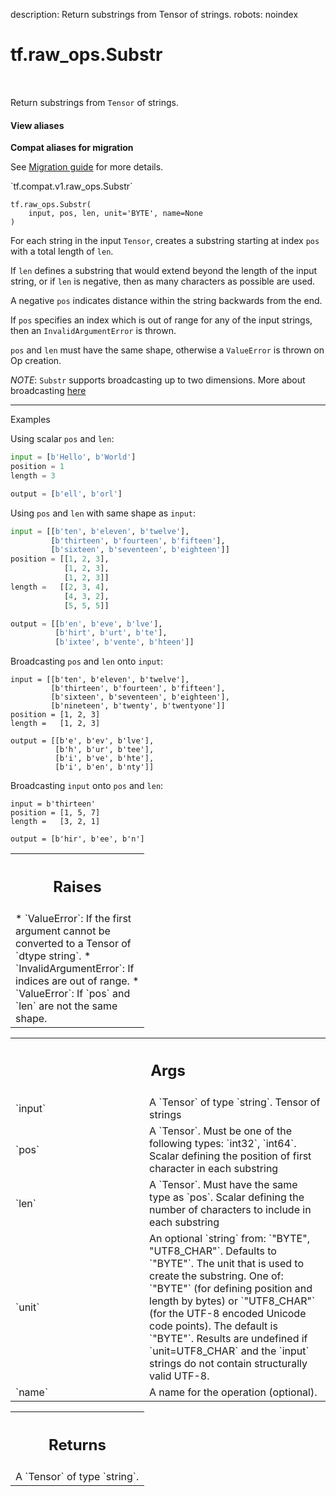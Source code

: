 description: Return substrings from Tensor of strings.
robots: noindex

# tf.raw_ops.Substr

<!-- Insert buttons and diff -->

<table class="tfo-notebook-buttons tfo-api nocontent" align="left">

</table>



Return substrings from `Tensor` of strings.


<section class="expandable">
  <h4 class="showalways">View aliases</h4>
  <p>
<b>Compat aliases for migration</b>
<p>See
<a href="https://www.tensorflow.org/guide/migrate">Migration guide</a> for
more details.</p>
<p>`tf.compat.v1.raw_ops.Substr`</p>
</p>
</section>

<pre class="devsite-click-to-copy prettyprint lang-py tfo-signature-link">
<code>tf.raw_ops.Substr(
    input, pos, len, unit=&#x27;BYTE&#x27;, name=None
)
</code></pre>



<!-- Placeholder for "Used in" -->

For each string in the input `Tensor`, creates a substring starting at index
`pos` with a total length of `len`.

If `len` defines a substring that would extend beyond the length of the input
string, or if `len` is negative, then as many characters as possible are used.

A negative `pos` indicates distance within the string backwards from the end.

If `pos` specifies an index which is out of range for any of the input strings,
then an `InvalidArgumentError` is thrown.

`pos` and `len` must have the same shape, otherwise a `ValueError` is thrown on
Op creation.

*NOTE*: `Substr` supports broadcasting up to two dimensions. More about
broadcasting
[here](http://docs.scipy.org/doc/numpy/user/basics.broadcasting.html)

---

Examples

Using scalar `pos` and `len`:

```python
input = [b'Hello', b'World']
position = 1
length = 3

output = [b'ell', b'orl']
```

Using `pos` and `len` with same shape as `input`:

```python
input = [[b'ten', b'eleven', b'twelve'],
         [b'thirteen', b'fourteen', b'fifteen'],
         [b'sixteen', b'seventeen', b'eighteen']]
position = [[1, 2, 3],
            [1, 2, 3],
            [1, 2, 3]]
length =   [[2, 3, 4],
            [4, 3, 2],
            [5, 5, 5]]

output = [[b'en', b'eve', b'lve'],
          [b'hirt', b'urt', b'te'],
          [b'ixtee', b'vente', b'hteen']]
```

Broadcasting `pos` and `len` onto `input`:

```
input = [[b'ten', b'eleven', b'twelve'],
         [b'thirteen', b'fourteen', b'fifteen'],
         [b'sixteen', b'seventeen', b'eighteen'],
         [b'nineteen', b'twenty', b'twentyone']]
position = [1, 2, 3]
length =   [1, 2, 3]

output = [[b'e', b'ev', b'lve'],
          [b'h', b'ur', b'tee'],
          [b'i', b've', b'hte'],
          [b'i', b'en', b'nty']]
```

Broadcasting `input` onto `pos` and `len`:

```
input = b'thirteen'
position = [1, 5, 7]
length =   [3, 2, 1]

output = [b'hir', b'ee', b'n']
```

<!-- Tabular view -->
 <table class="responsive fixed orange">
<colgroup><col width="214px"><col></colgroup>
<tr><th colspan="2"><h2 class="add-link">Raises</h2></th></tr>
<tr class="alt">
<td colspan="2">
* `ValueError`: If the first argument cannot be converted to a
   Tensor of `dtype string`.
* `InvalidArgumentError`: If indices are out of range.
* `ValueError`: If `pos` and `len` are not the same shape.
</td>
</tr>

</table>



<!-- Tabular view -->
 <table class="responsive fixed orange">
<colgroup><col width="214px"><col></colgroup>
<tr><th colspan="2"><h2 class="add-link">Args</h2></th></tr>

<tr>
<td>
`input`<a id="input"></a>
</td>
<td>
A `Tensor` of type `string`. Tensor of strings
</td>
</tr><tr>
<td>
`pos`<a id="pos"></a>
</td>
<td>
A `Tensor`. Must be one of the following types: `int32`, `int64`.
Scalar defining the position of first character in each substring
</td>
</tr><tr>
<td>
`len`<a id="len"></a>
</td>
<td>
A `Tensor`. Must have the same type as `pos`.
Scalar defining the number of characters to include in each substring
</td>
</tr><tr>
<td>
`unit`<a id="unit"></a>
</td>
<td>
An optional `string` from: `"BYTE", "UTF8_CHAR"`. Defaults to `"BYTE"`.
The unit that is used to create the substring.  One of: `"BYTE"` (for
defining position and length by bytes) or `"UTF8_CHAR"` (for the UTF-8
encoded Unicode code points).  The default is `"BYTE"`. Results are undefined if
`unit=UTF8_CHAR` and the `input` strings do not contain structurally valid
UTF-8.
</td>
</tr><tr>
<td>
`name`<a id="name"></a>
</td>
<td>
A name for the operation (optional).
</td>
</tr>
</table>



<!-- Tabular view -->
 <table class="responsive fixed orange">
<colgroup><col width="214px"><col></colgroup>
<tr><th colspan="2"><h2 class="add-link">Returns</h2></th></tr>
<tr class="alt">
<td colspan="2">
A `Tensor` of type `string`.
</td>
</tr>

</table>

